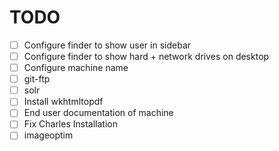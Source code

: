 # TODO

- [ ] Configure finder to show user in sidebar
- [ ] Configure finder to show hard + network drives on desktop 
- [ ] Configure machine name
- [ ] git-ftp
- [ ] solr
- [ ] Install wkhtmltopdf
- [ ] End user documentation of machine
- [ ] Fix Charles Installation
- [ ] imageoptim
